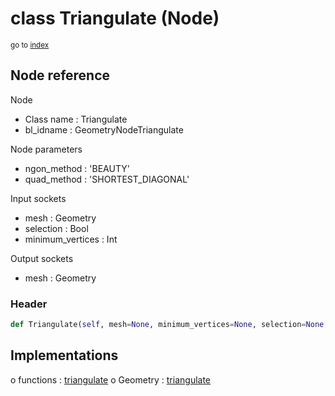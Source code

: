 # class Triangulate (Node)

<sub>go to [index](/docs/index.md)</sub>

## Node reference

Node
 - Class name : Triangulate
 - bl_idname : GeometryNodeTriangulate

Node parameters
 - ngon_method : 'BEAUTY'
 - quad_method : 'SHORTEST_DIAGONAL'

Input sockets
 - mesh : Geometry
 - selection : Bool
 - minimum_vertices : Int

Output sockets
 - mesh : Geometry

### Header

``` python
def Triangulate(self, mesh=None, minimum_vertices=None, selection=None, ngon_method='BEAUTY', quad_method='SHORTEST_DIAGONAL', node_label=None, node_color=None):
```

## Implementations

o functions : [triangulate](/docs/GeoNodes_classes/GLOBAL.md#triangulate)
o Geometry : [triangulate](/docs/GeoNodes_classes/Geometry.md#triangulate) 

